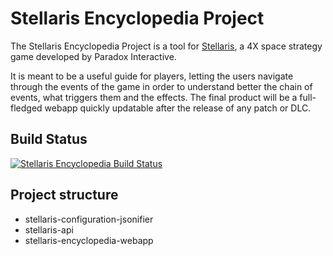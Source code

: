 # Stellaris Encyclopedia Project

The Stellaris Encyclopedia Project is a tool for [Stellaris](https://en.wikipedia.org/wiki/Stellaris_video_game), a 4X space strategy game developed by Paradox Interactive.


It is meant to be a useful guide for players, letting the users navigate through the events of the game in order to understand better the chain of events, what triggers them and the effects. The final product will be a full-fledged webapp quickly updatable after the release of any patch or DLC.

## Build Status

[![Stellaris Encyclopedia Build Status](https://travis-ci.org/VladmirVolgen/stellaris-encyclopedia.svg?branch=master)](https://travis-ci.org/VladmirVolgen/stellaris-encyclopedia)

## Project structure

* stellaris-configuration-jsonifier
* stellaris-api
* stellaris-encyclopedia-webapp